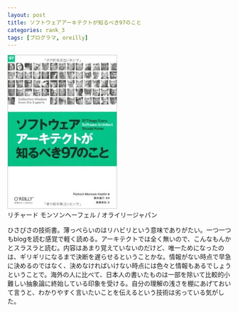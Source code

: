 ```yaml
---
layout: post
title: ソフトウェアアーキテクトが知るべき97のこと
categories: rank_3
tags: [プログラマ, oreilly]
---
```



<div class="book"><div class="book_image"><a href="http://www.amazon.co.jp/dp/4873114292"><img src="/images/97_things_every_software_architect_should_know.jpg"></a></div><div class="book_info">リチャード モンソンヘーフェル / オライリージャパン</div><div class="clear"></div></div>

ひさびさの技術書。薄っぺらいのはリハビリという意味でありがたい。一つ一つもblogを読む感覚で軽く読める。アーキテクトでは全く無いので、こんなもんかとスラスラと読む。内容はあまり覚えていないのだけど、唯一ためになったのは、ギリギリになるまで決断を遅らせるということかな。情報がない時点で早急に決めるのではなく、決めなければいけない時点には色々と情報もあるでしょうということで。海外の人に比べて、日本人の書いたものは一部を除いて比較的小難しい抽象論に終始している印象を受ける。自分の理解の浅さを棚にあげておいて言うと、わかりやすく言いたいことを伝えるという技術は劣っている気がした。
